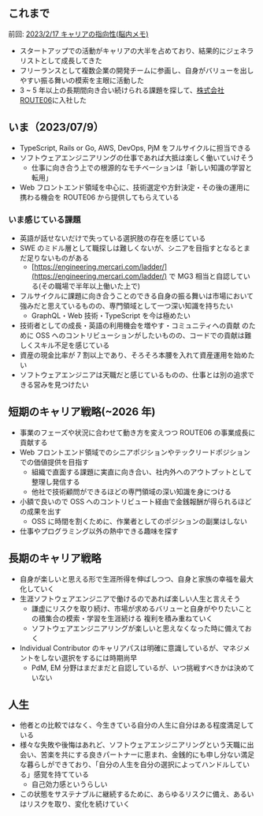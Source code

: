 ## これまで

前回: [2023/2/17 キャリアの指向性(脳内メモ)](/articles/2023-2-17-thinking-in-career)

- スタートアップでの活動がキャリアの大半を占めており、結果的にジェネラリストとして成長してきた
- フリーランスとして複数企業の開発チームに参画し、自身がバリューを出しやすい振る舞いの模索を主眼に活動した
- 3 ~ 5 年以上の長期間向き合い続けられる課題を探して、[株式会社 ROUTE06](https://route06.co.jp/)に入社した

## いま（2023/07/9）

- TypeScript, Rails or Go, AWS, DevOps, PjM をフルサイクルに担当できる
- ソフトウェアエンジニアリングの仕事であれば大抵は楽しく働いていけそう
  - 仕事に向き合う上での根源的なモチベーションは「新しい知識の学習と転用」
- Web フロントエンド領域を中心に、技術選定や方針決定・その後の運用に携わる機会を ROUTE06 から提供してもらえている

### いま感じている課題

- 英語が話せないだけで失っている選択肢の存在を感じている
- SWE のミドル層として職探しは難しくないが、シニアを目指すとなるとまだ足りないものがある
  - [https://engineering.mercari.com/ladder/](https://engineering.mercari.com/ladder/) で MG3 相当と自認している(その職場で半年以上働いた上で)
- フルサイクルに課題に向き合うことのできる自身の振る舞いは市場において強みだと思えているものの、専門領域として一つ深い知識を持ちたい
  - GraphQL・Web 技術・TypeScript を今は極めたい
- 技術者としての成長・英語の利用機会を増やす・コミュニティへの貢献 のために OSS へのコントリビューションがしたいものの、コードでの貢献は難しくスキル不足を感じている
- 資産の現金比率が 7 割以上であり、そろそろ本腰を入れて資産運用を始めたい
- ソフトウェアエンジニアは天職だと感じているものの、仕事とは別の追求できる営みを見つけたい

## 短期のキャリア戦略(~2026 年)

- 事業のフェーズや状況に合わせて動き方を変えつつ ROUTE06 の事業成長に貢献する
- Web フロントエンド領域でのシニアポジションやテックリードポジションでの価値提供を目指す
  - 組織で直面する課題に実直に向き合い、社内外へのアウトプットとして整理し発信する
  - 他社で技術顧問ができるほどの専門領域の深い知識を身につける
- 小額で良いので OSS へのコントリビュート経由で金銭報酬が得られるほどの成果を出す
  - OSS に時間を割くために、作業者としてのポジションの副業はしない
- 仕事やプログラミング以外の熱中できる趣味を探す

## 長期のキャリア戦略

- 自身が楽しいと思える形で生涯所得を伸ばしつつ、自身と家族の幸福を最大化していく
- 生涯ソフトウェアエンジニアで働けるのであれば楽しい人生と言えそう
  - 謙虚にリスクを取り続け、市場が求めるバリューと自身がやりたいことの積集合の模索・学習を生涯続ける 複利を積み重ねていく
  - ソフトウェアエンジニアリングが楽しいと思えなくなった時に備えておく
- Individual Contributor のキャリアパスは明確に意識しているが、マネジメントをしない選択をするには時期尚早
  - PdM, EM 分野はまだまだと自認しているが、いつ挑戦すべきかは決めていない

## 人生

- 他者との比較ではなく、今生きている自分の人生に自分はある程度満足している
- 様々な失敗や後悔はあれど、ソフトウェアエンジニアリングという天職に出会い、苦楽を共にする良きパートナーに恵まれ、金銭的にも申し分ない満足な暮らしができており、「自分の人生を自分の選択によってハンドルしている」感覚を持てている
  - 自己効力感というらしい
- この状態をサステナブルに継続するために、あらゆるリスクに備え、あるいはリスクを取り、変化を続けていく

